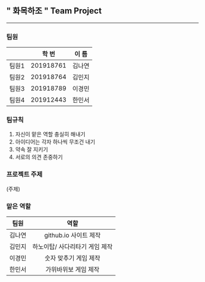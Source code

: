 ## " 화목하조 " Team Project
--------------------------

### 팀원
|        | 학  번 | 이  름 |
|  :--:  |  :--:  |  :--:  |
|  팀원1 | 201918761 | 김나연 |
|  팀원2 | 201918764 | 김민지 |
|  팀원3 | 201918789 | 이경민 |
|  팀원4 | 201912443 | 한민서 |

### 팀규칙
1. 자신이 맡은 역할 충실히 해내기
2. 아이디어는 각자 하나씩 무조건 내기
3. 약속 잘 지키기
4. 서로의 의견 존중하기

### 프로젝트 주제

(주제)

### 맡은 역할
| 팀원|       역할       |
| :--:|       :--:       |
|   김나연 |        github.io 사이트 제작          |
|   김민지 |            하노이탑/ 사다리타기 게임 제작       |
|   이경민 |        숫자 맞추기 게임 제작          |
|   한민서 |        가위바위보 게임 제작          |
